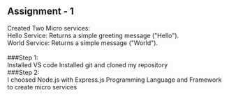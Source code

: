 ## Assignment - 1 </br>
Created Two Micro services: </br>
Hello Service: Returns a simple greeting message ("Hello"). </br>
World Service: Returns a simple message ("World"). </br>
</br>
###Step 1: </br>
Installed VS code
Installed git and cloned my repository</br>
###Step 2: </br>
I choosed Node.js with Express.js Programming Language and Framework to create micro services </br>


